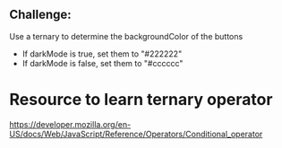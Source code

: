 ## Challenge: 
Use a ternary to determine the backgroundColor of the buttons
- If darkMode is true, set them to "#222222"
- If darkMode is false, set them to "#cccccc"

# Resource to learn ternary operator
https://developer.mozilla.org/en-US/docs/Web/JavaScript/Reference/Operators/Conditional_operator